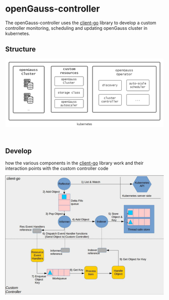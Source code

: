 # openGauss-controller

The openGauss-controller uses the [client-go](https://github.com/kubernetes/client-go) library to develop a custom controller monitoring, scheduling and updating openGauss cluster in kubernetes.

## Structure

![](./docs/diagrams/operator.png)

<br>

## Develop

how the various components in the [client-go](https://github.com/kubernetes/client-go) library work and their interaction points with the custom controller code

![](./docs/diagrams/client-go-controller-interaction.jpeg)
